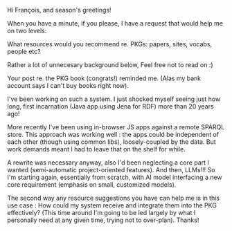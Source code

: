Hi François, and season's greetings!

When you have a minute, if you please, I have a request that would help me on two levels:

What resources would you recommend re. PKGs: papers, sites, vocabs, people etc? 

Rather a lot of unnecesary background below, Feel free not to read on :)

Your post re. the PKG book (congrats!) reminded me. (Alas my bank account says I can't buy books right now).

I've been working on such a system. I just shocked myself seeing just how long, first incarnation (Java app using Jena for RDF) more than 20 years ago!

More recently I've been using in-browser JS apps against a remote SPARQL store. This approach was working well : the apps could be independent of each other (though using common libs), loosely-coupled by the data.
But work demands meant I had to leave that on the shelf for while. 

A rewrite was necessary anyway, also I'd been neglecting a core part I wanted (semi-automatic project-oriented features). And then, LLMs!!!
So I'm starting again, essentially from scratch, with AI model interfacing a new core requirement (emphasis on small, customized models).

The second way any resource suggestions you have can help me is in this use case : How could my system receive and integrate them into the PKG effectively?
(This time around I'm going to be led largely by what I personally need at any given time, trying not to over-plan).
Thanks!

